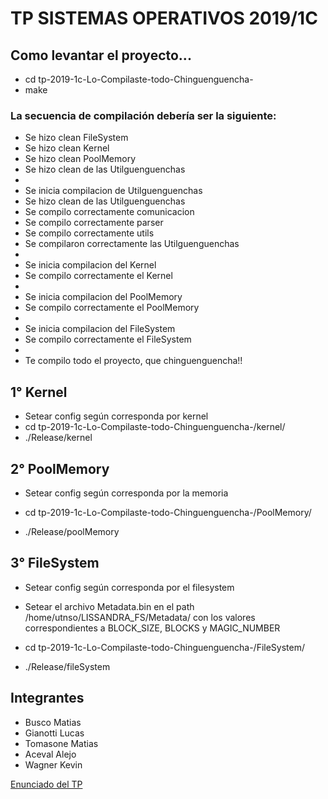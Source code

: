 # TP SISTEMAS OPERATIVOS 2019/1C

## Como levantar el proyecto...

- cd tp-2019-1c-Lo-Compilaste-todo-Chinguenguencha-
- make

### La secuencia de compilación debería ser la siguiente:

- Se hizo clean FileSystem
- Se hizo clean Kernel
- Se hizo clean PoolMemory
- Se hizo clean de las Utilguenguenchas
-   
- Se inicia compilacion de Utilguenguenchas
- Se hizo clean de las Utilguenguenchas
-    Se compilo correctamente comunicacion
-    Se compilo correctamente parser
-    Se compilo correctamente utils
- Se compilaron correctamente las Utilguenguenchas
-   
- Se inicia compilacion del Kernel
- Se compilo correctamente el Kernel
-   
- Se inicia compilacion del PoolMemory
- Se compilo correctamente el PoolMemory
-  
- Se inicia compilacion del FileSystem
- Se compilo correctamente el FileSystem
-  
- Te compilo todo el proyecto, que chinguenguencha!!

## 1° Kernel

- Setear config según corresponda por kernel
- cd tp-2019-1c-Lo-Compilaste-todo-Chinguenguencha-/kernel/
- ./Release/kernel


## 2° PoolMemory

- Setear config según corresponda por la memoria

- cd tp-2019-1c-Lo-Compilaste-todo-Chinguenguencha-/PoolMemory/
- ./Release/poolMemory


## 3° FileSystem

- Setear config según corresponda por el filesystem
- Setear el archivo Metadata.bin en el path /home/utnso/LISSANDRA_FS/Metadata/ con los valores correspondientes a BLOCK_SIZE, BLOCKS y MAGIC_NUMBER

- cd tp-2019-1c-Lo-Compilaste-todo-Chinguenguencha-/FileSystem/
- ./Release/fileSystem

## Integrantes

- Busco Matias
- Gianotti Lucas
- Tomasone Matias
- Aceval Alejo
- Wagner Kevin

[Enunciado del TP](https://docs.google.com/document/d/1QlzXwpSvI5ua2lbO8pF6ZgjlgMndFlwzlAci7qhZmqE/edit)

